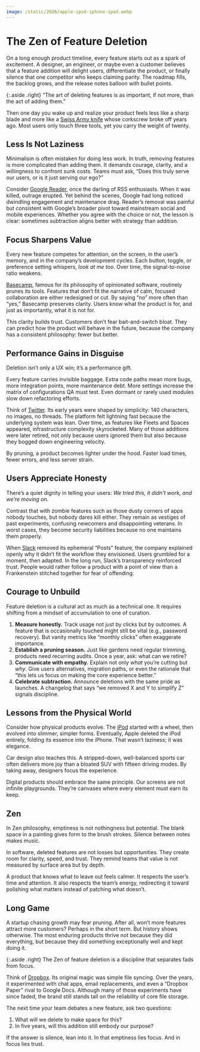 ```yaml
---
image: /static/2026/apple-ipod-iphone-ipad.webp
---
```


# The Zen of Feature Deletion

On a long enough product timeline, every feature starts out as a spark of excitement. A designer, an engineer, or maybe even a customer believes that a feature addition will delight users, differentiate the product, or finally silence that one competitor who keeps claiming parity. The roadmap fills, the backlog grows, and the release notes balloon with bullet points.  

{:.aside .right}
“The art of deleting features is as important, if not more, than the act of adding them.”

Then one day you wake up and realize your product feels less like a sharp blade and more like a [Swiss Army knife](https://en.wikipedia.org/wiki/Swiss_Army_knife) whose corkscrew broke off years ago. Most users only touch three tools, yet you carry the weight of twenty.  

## Less Is Not Laziness

Minimalism is often mistaken for doing less work. In truth, removing features is more complicated than adding them. It demands courage, clarity, and a willingness to confront sunk costs. Teams must ask, “Does this truly serve our users, or is it just serving our ego?”  

Consider [Google Reader](https://en.wikipedia.org/wiki/Google_Reader), once the darling of RSS enthusiasts. When it was killed, outrage erupted. Yet behind the scenes, Google had long noticed dwindling engagement and maintenance drag. Reader’s removal was painful but consistent with Google’s broader pivot toward mainstream social and mobile experiences. Whether you agree with the choice or not, the lesson is clear: sometimes subtraction aligns better with strategy than addition.

## Focus Sharpens Value

Every new feature competes for attention, on the screen, in the user’s memory, and in the company’s development cycles. Each button, toggle, or preference setting whispers, *look at me too*. Over time, the signal-to-noise ratio weakens.  

[Basecamp](https://basecamp.com/), famous for its philosophy of opinionated software, routinely prunes its tools. Features that don’t fit the narrative of calm, focused collaboration are either redesigned or cut. By saying “no” more often than “yes,” Basecamp preserves clarity. Users know what the product is for, and just as importantly, what it is not for.  

This clarity builds trust. Customers don’t fear bait-and-switch bloat. They can predict how the product will behave in the future, because the company has a consistent philosophy: fewer but better.

## Performance Gains in Disguise

Deletion isn’t only a UX win; it’s a performance gift.  

Every feature carries invisible baggage. Extra code paths mean more bugs, more integration points, more maintenance debt. More settings increase the matrix of configurations QA must test. Even dormant or rarely used modules slow down refactoring efforts.  

Think of [Twitter](https://en.wikipedia.org/wiki/Twitter). Its early years were shaped by simplicity: 140 characters, no images, no threads. The platform felt lightning fast because the underlying system was lean. Over time, as features like Fleets and Spaces appeared, infrastructure complexity skyrocketed. Many of those additions were later retired, not only because users ignored them but also because they bogged down engineering velocity.  

By pruning, a product becomes lighter under the hood. Faster load times, fewer errors, and less server strain.

## Users Appreciate Honesty

There’s a quiet dignity in telling your users: *We tried this, it didn’t work, and we’re moving on.*  

Contrast that with zombie features such as those dusty corners of apps nobody touches, but nobody dares kill either. They remain as vestiges of past experiments, confusing newcomers and disappointing veterans. In worst cases, they become security liabilities because no one maintains them properly.  

When [Slack](https://slack.com/) removed its ephemeral “Posts” feature, the company explained openly why it didn’t fit the workflow they envisioned. Users grumbled for a moment, then adapted. In the long run, Slack’s transparency reinforced trust. People would rather follow a product with a point of view than a Frankenstein stitched together for fear of offending.

## Courage to Unbuild

Feature deletion is a cultural act as much as a technical one. It requires shifting from a mindset of accumulation to one of curation.  

1. **Measure honestly.** Track usage not just by clicks but by outcomes. A feature that is occasionally touched might still be vital (e.g., password recovery). But vanity metrics like “monthly clicks” often exaggerate importance.
2. **Establish a pruning season.** Just like gardens need regular trimming, products need recurring audits. Once a year, ask: what can we retire?  
3. **Communicate with empathy.** Explain not only *what* you’re cutting but *why*. Give users alternatives, migration paths, or even the rationale that “this lets us focus on making the core experience better.”  
4. **Celebrate subtraction.** Announce deletions with the same pride as launches. A changelog that says “we removed X and Y to simplify Z” signals discipline.  

## Lessons from the Physical World

Consider how physical products evolve. The [iPod](https://en.wikipedia.org/wiki/IPod) started with a wheel, then evolved into slimmer, simpler forms. Eventually, Apple deleted the iPod entirely, folding its essence into the iPhone. That wasn’t laziness; it was elegance.  

Car design also teaches this. A stripped-down, well-balanced sports car often delivers more joy than a bloated SUV with fifteen driving modes. By taking away, designers focus the experience.  

Digital products should embrace the same principle. Our screens are not infinite playgrounds. They’re canvases where every element must earn its keep.

## Zen

In Zen philosophy, emptiness is not nothingness but potential. The blank space in a painting gives form to the brush strokes. Silence between notes makes music.  

In software, deleted features are not losses but opportunities. They create room for clarity, speed, and trust. They remind teams that value is not measured by surface area but by depth.  

A product that knows what to leave out feels calmer. It respects the user’s time and attention. It also respects the team’s energy, redirecting it toward polishing what matters instead of patching what doesn’t.

## Long Game

A startup chasing growth may fear pruning. After all, won’t more features attract more customers? Perhaps in the short term. But history shows otherwise. The most enduring products thrive not because they did everything, but because they did something exceptionally well and kept doing it.  

{:.aside .right}
The Zen of feature deletion is a discipline that separates fads from focus. 

Think of [Dropbox](https://www.dropbox.com/). Its original magic was simple file syncing. Over the years, it experimented with chat apps, email replacements, and even a “Dropbox Paper” rival to Google Docs. Although many of those experiments have since faded, the brand still stands tall on the reliability of core file storage.  

The next time your team debates a new feature, ask two questions:

1. What will we delete to make space for this?
2. In five years, will this addition still embody our purpose?

If the answer is silence, lean into it. In that emptiness lies focus. And in focus lies trust.